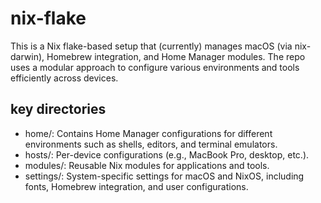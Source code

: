 # nix-flake

This is a Nix flake-based setup that (currently) manages macOS (via nix-darwin), Homebrew integration, and Home Manager modules. The repo uses a modular approach to configure various environments and tools efficiently across devices.

## key directories

- home/: Contains Home Manager configurations for different environments such as shells, editors, and terminal emulators.
- hosts/: Per-device configurations (e.g., MacBook Pro, desktop, etc.).
- modules/: Reusable Nix modules for applications and tools.
- settings/: System-specific settings for macOS and NixOS, including fonts, Homebrew integration, and user configurations.